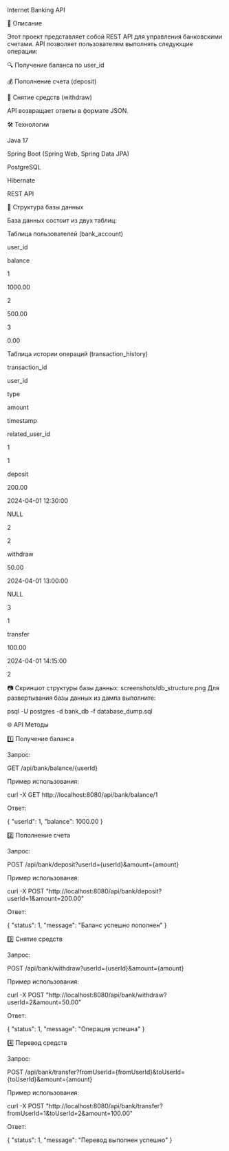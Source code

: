 Internet Banking API

📌 Описание

Этот проект представляет собой REST API для управления банковскими счетами. API позволяет пользователям выполнять следующие операции:

🔍 Получение баланса по user_id

💰 Пополнение счета (deposit)

💸 Снятие средств (withdraw)

API возвращает ответы в формате JSON.

🛠 Технологии

Java 17

Spring Boot (Spring Web, Spring Data JPA)

PostgreSQL

Hibernate

REST API

📂 Структура базы данных

База данных состоит из двух таблиц:

Таблица пользователей (bank_account)

user_id

balance

1

1000.00

2

500.00

3

0.00

Таблица истории операций (transaction_history)

transaction_id

user_id

type

amount

timestamp

related_user_id

1

1

deposit

200.00

2024-04-01 12:30:00

NULL

2

2

withdraw

50.00

2024-04-01 13:00:00

NULL

3

1

transfer

100.00

2024-04-01 14:15:00

2

📷 Скриншот структуры базы данных: screenshots/db_structure.png
Для развертывания базы данных из дампа выполните:

psql -U postgres -d bank_db -f database_dump.sql

🌐 API Методы

1️⃣ Получение баланса

Запрос:

GET /api/bank/balance/{userId}

Пример использования:

curl -X GET http://localhost:8080/api/bank/balance/1

Ответ:

{
  "userId": 1,
  "balance": 1000.00
}

2️⃣ Пополнение счета

Запрос:

POST /api/bank/deposit?userId={userId}&amount={amount}

Пример использования:

curl -X POST "http://localhost:8080/api/bank/deposit?userId=1&amount=200.00"

Ответ:

{
  "status": 1,
  "message": "Баланс успешно пополнен"
}

3️⃣ Снятие средств

Запрос:

POST /api/bank/withdraw?userId={userId}&amount={amount}

Пример использования:

curl -X POST "http://localhost:8080/api/bank/withdraw?userId=2&amount=50.00"

Ответ:

{
  "status": 1,
  "message": "Операция успешна"
}

4️⃣ Перевод средств

Запрос:

POST /api/bank/transfer?fromUserId={fromUserId}&toUserId={toUserId}&amount={amount}

Пример использования:

curl -X POST "http://localhost:8080/api/bank/transfer?fromUserId=1&toUserId=2&amount=100.00"

Ответ:

{
  "status": 1,
  "message": "Перевод выполнен успешно"
}
